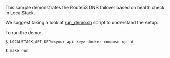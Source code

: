 This sample demonstrates the Route53 DNS failover based on health check in LocalStack.

We suggest taking a look at [run_demo.sh](run_demo.sh) script to understand the setup.

To run the demo:

```
$ LOCALSTACK_API_KEY=<your-api-key> docker-compose up -d
```

```
$ make run
```
